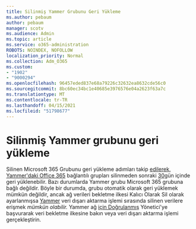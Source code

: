 ```yaml
---
title: Silinmiş Yammer Grubunu Geri Yükleme
ms.author: pebaum
author: pebaum
manager: scotv
ms.audience: Admin
ms.topic: article
ms.service: o365-administration
ROBOTS: NOINDEX, NOFOLLOW
localization_priority: Normal
ms.collection: Adm_O365
ms.custom:
- "1902"
- "9000294"
ms.openlocfilehash: 96457eded837e68a79226c32632ea8632cde56c0
ms.sourcegitcommit: 8bc60ec34bc1e40685e3976576e04a2623f63a7c
ms.translationtype: MT
ms.contentlocale: tr-TR
ms.lasthandoff: 04/15/2021
ms.locfileid: "51798677"
---
```

# <a name="restore-a-deleted-yammer-group"></a>Silinmiş Yammer grubunu geri yükleme

Silinen Microsoft 365 Grubunu geri yükleme adımları takip [edilerek, Yammer'daki Office 365](https://docs.microsoft.com/yammer/manage-yammer-groups/yammer-and-office-365-groups) bağlantılı grupları silinmeden sonraki [30](https://docs.microsoft.com/microsoft-365/admin/create-groups/restore-deleted-group)gün içinde geri yüklenebilir.
Bazı durumlarda Yammer grubu Microsoft 365 grubuna bağlı değildir. Böyle bir durumda, grubu otomatik olarak geri yüklemek mümkün değildir, ancak ağ verileri bekletme ilkesi Kalıcı [](https://docs.microsoft.com/yammer/manage-security-and-compliance/manage-data-compliance) Olarak Sil olarak ayarlanmışsa [Yammer](https://docs.microsoft.com/yammer/manage-security-and-compliance/export-yammer-enterprise-data) veri dışarı aktarma işlemi sırasında silinen verilere erişmek *mümkün olabilir.* Yammer ağ [için Doğrulanmış](https://docs.microsoft.com/yammer/manage-yammer-users/manage-yammer-admins) Yönetici'ye başvurarak veri bekletme ilkesine bakın veya veri dışarı aktarma işlemi gerçekleştirin.
